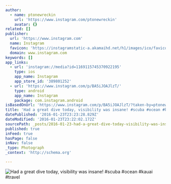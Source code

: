 ```yaml
---
author:
  - name: ptonewreckin
    url: 'https://www.instagram.com/ptonewreckin'
    avatar: {}
related: []
publisher:
  url: 'https://www.instagram.com'
  name: Instagram
  favicon: 'https://instagramstatic-a.akamaihd.net/h1/images/ico/favicon.ico/7cdab0872b15.ico'
  domain: www.instagram.com
keywords: []
app_links:
  - url: 'instagram://media?id=1169115745370922195'
    type: ios
    app_name: Instagram
    app_store_id: '389801252'
  - url: 'https://www.instagram.com/p/BA5iJOAJlzT/'
    type: android
    app_name: Instagram
    package: com.instagram.android
isBasedOnUrl: 'https://www.instagram.com/p/BA5iJOAJlzT/?taken-by=ptonewreckin'
title: 'Had a great dive today, visibility was insane! #scuba #ocean #kauai #travel'
datePublished: '2016-01-23T23:23:28.829Z'
dateModified: '2016-01-23T23:22:02.172Z'
sourcePath: _posts/2016-01-23-had-a-great-dive-today-visibility-was-insane-scuba-ocean.md
published: true
inFeed: true
hasPage: false
inNav: false
_type: Photograph
_context: 'http://schema.org'

---
```

![Had a great dive today&comma; visibility was insane&excl; &num;scuba &num;ocean &num;kauai &num;travel](https://scontent.cdninstagram.com/hphotos-xtp1/t51.2885-15/s640x640/sh0.08/e35/12552274_199365830418528_615220974_n.jpg)